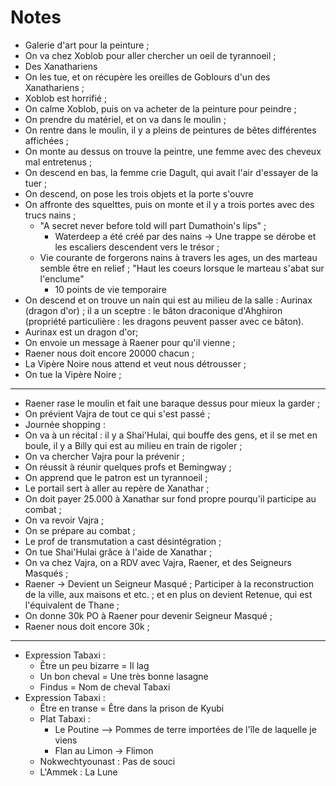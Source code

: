 # Notes

* Galerie d'art pour la peinture ; 
* On va chez Xoblob pour aller chercher un oeil de tyrannoeil ;
* Des Xanathariens 
* On les tue, et on récupère les oreilles de Goblours d'un des Xanathariens ;
* Xoblob est horrifié ;
* On calme Xoblob, puis on va acheter de la peinture pour peindre ;
* On prendre du matériel, et on va dans le moulin ;
* On rentre dans le moulin, il y a pleins de peintures de bêtes différentes affichées ;
* On monte au dessus on trouve la peintre, une femme avec des cheveux mal entretenus ;
* On descend en bas, la femme crie Dagult, qui avait l'air d'essayer de la tuer ;
* On descend, on pose les trois objets et la porte s'ouvre
* On affronte des squelttes, puis on monte et il y a trois portes avec des trucs nains ;
    * "A secret never before told will part Dumathoin's lips" ; 
        * Waterdeep a été créé par des nains -> Une trappe se dérobe et les escaliers descendent vers le trésor ;
    * Vie courante de forgerons nains à travers les ages, un des marteau semble être en relief ; "Haut les coeurs lorsque le marteau s'abat sur l'enclume"
        * 10 points de vie temporaire
* On descend et on trouve un nain qui est au milieu de la salle : Aurinax (dragon d'or) ; il a un sceptre : le bâton draconique d'Ahghiron (propriété particulière : les dragons peuvent passer avec ce bâton).
* Aurinax est un dragon d'or;
* On envoie un message à Raener pour qu'il vienne ;
* Raener nous doit encore 20000 chacun ;
* La Vipère Noire nous attend et veut nous détrousser ;
* On tue la Vipère Noire ;
---
* Raener rase le moulin et fait une baraque dessus pour mieux la garder ;
* On prévient Vajra de tout ce qui s'est passé ;
* Journée shopping :
* On va à un récital : il y a Shai'Hulai, qui bouffe des gens, et il se met en boule, il y a Billy qui est au milieu en train de rigoler ;
* On va chercher Vajra pour la prévenir ;
* On réussit à réunir quelques profs et Bemingway ;
* On apprend que le patron est un tyrannoeil ; 
* Le portail sert à aller au repère de Xanathar ;
* On doit payer 25.000 à Xanathar sur fond propre pourqu'il participe au combat ;
* On va revoir Vajra ; 
* On se prépare au combat ;
* Le prof de transmutation a cast désintégration ;
* On tue Shai'Hulai grâce à l'aide de Xanathar ;
* On va chez Vajra, on a RDV avec Vajra, Raener, et des Seigneurs Masqués ;
* Raener -> Devient un Seigneur Masqué ; Participer à la reconstruction de la ville, aux maisons et etc. ; et en plus on devient Retenue, qui est l'équivalent de Thane ;
* On donne 30k PO à Raener pour devenir Seigneur Masqué ; 
* Raener nous doit encore 30k ;

---

* Expression Tabaxi : 
    * Être un peu bizarre = Il lag
    * Un bon cheval = Une très bonne lasagne
    * Findus = Nom de cheval Tabaxi
* Expression Tabaxi :
    * Être en transe = Être dans la prison de Kyubi
    * Plat Tabaxi : 
        * Le Poutine --> Pommes de terre importées de l'île de laquelle je viens
        * Flan au Limon -> Flimon
    * Nokwechtyounast : Pas de souci
    * L'Ammek : La Lune

